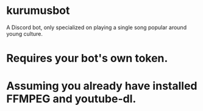 # kurumusbot
A Discord bot, only specialized on playing a single song popular around young culture.

# Requires your bot's own token.
# Assuming you already have installed FFMPEG and youtube-dl.
